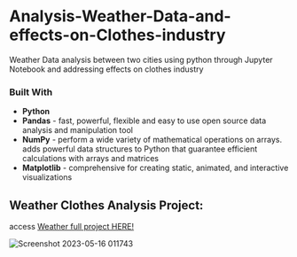 # Analysis-Weather-Data-and-effects-on-Clothes-industry
Weather Data analysis between two cities using python through Jupyter Notebook and addressing effects on clothes industry

### Built With
+ **Python**
+ **Pandas** - fast, powerful, flexible and easy to use open source data analysis and manipulation tool
+ **NumPy** -  perform a wide variety of mathematical operations on arrays. adds powerful data structures to Python that guarantee efficient calculations with arrays and matrices
+ **Matplotlib** - comprehensive for creating static, animated, and interactive visualizations

## Weather Clothes Analysis Project:
access [Weather full project HERE!](https://github.com/mHassanein96/Analysis-Weather-Data-and-effects-on-Clothes-industry/blob/039f87c99455c7f45b4b39df1094a85869e9c381/Weather_Clothes.ipynb)

![Screenshot 2023-05-16 011743](https://github.com/mHassanein96/Analysis-Weather-Data-and-effects-on-Clothes-industry/assets/133708970/d80cbbe0-2e9d-4fbd-9714-6fe152cbea67)
